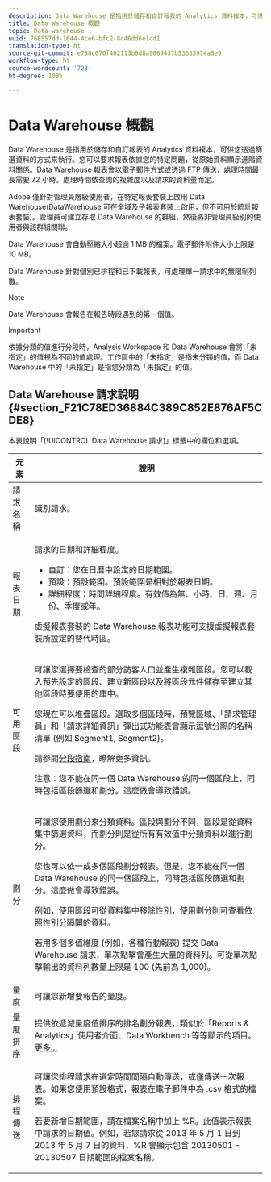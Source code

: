 ```yaml
---
description: Data Warehouse 是指用於儲存和自訂報表的 Analytics 資料複本，可供您透過篩選資料的方式來執行。您可以要求報表依據您的特定問題，從原始資料顯示進階資料關係。Data Warehouse 報表會以電子郵件方式或透過 FTP 傳送，處理時間最長需要 72 小時。處理時間依查詢的複雜度以及請求的資料量而定。
title: Data Warehouse 概觀
topic: Data warehouse
uuid: 768557dd-1644-4ce6-bfc2-8c46dd6e1cd1
translation-type: ht
source-git-commit: e758c070f402113b6d8a9069437b53633974a3e9
workflow-type: ht
source-wordcount: '723'
ht-degree: 100%

---
```



# Data Warehouse 概觀

Data Warehouse 是指用於儲存和自訂報表的 Analytics 資料複本，可供您透過篩選資料的方式來執行。您可以要求報表依據您的特定問題，從原始資料顯示進階資料關係。Data Warehouse 報表會以電子郵件方式或透過 FTP 傳送，處理時間最長需要 72 小時。處理時間依查詢的複雜度以及請求的資料量而定。

Adobe 僅針對管理員層級使用者，在特定報表套裝上啟用 Data Warehouse(DataWarehouse 可在全域及子報表套裝上啟用，但不可用於統計報表套裝)。管理員可建立存取 Data Warehouse 的群組，然後將非管理員級別的使用者與該群組關聯。

Data Warehouse 會自動壓縮大小超過 1 MB 的檔案。電子郵件附件大小上限是 10 MB。

Data Warehouse 針對個別已排程和已下載報表，可處理單一請求中的無限制列數。

>[!NOTE]
>
>Data Warehouse 會報告在報告時段遇到的第一個值。

>[!IMPORTANT]
>
>依據分類的值進行分段時，Analysis Workspace 和 Data Warehouse 會將「未指定」的值視為不同的值處理。工作區中的「未指定」是指未分類的值，而 Data Warehouse 中的「未指定」是指您分類為「未指定」的值。

## Data Warehouse 請求說明 {#section_F21C78ED36884C389C852E876AF5CDE8}

本表說明「[!UICONTROL Data Warehouse 請求]」標籤中的欄位和選項。

<table id="table_7325A2466866460E8B0AF7D696152713"> 
 <thead> 
  <tr> 
   <th colname="col1" class="entry"> 元素 </th> 
   <th colname="col2" class="entry"> 說明 </th> 
  </tr> 
 </thead>
 <tbody> 
  <tr> 
   <td colname="col1"> <span class="wintitle"> 請求名稱</span> </td> 
   <td colname="col2"> 識別請求。 </td> 
  </tr> 
  <tr> 
   <td colname="col1"> <span class="wintitle"> 報表日期</span> </td> 
   <td colname="col2"> <p>請求的日期和詳細程度。 </p> 
    <ul id="ul_C00F4529BD9E4113B517A61751B1DD5C"> 
     <li id="li_4D7C26812DF94ED7B64F985309541F46"> <span class="wintitle">自訂</span>：您在日曆中設定的日期範圍。 </li> 
     <li id="li_2B272087006847148A936350D1B2D523"> <span class="wintitle">預設</span>：預設範圍。預設範圍是相對於報表日期。 </li> 
     <li id="li_745989965BB94D489FF7046587E13C42"> <span class="wintitle">詳細程度</span>：時間詳細程度。有效值為無、小時、日、週、月份、季度或年。 </li> 
    </ul> <p>虛擬報表套裝的 Data Warehouse 報表功能可支援虛擬報表套裝所設定的替代時區。 </p> </td> 
  </tr> 
  <tr> 
   <td colname="col1"> <span class="wintitle"> 可用區段</span> </td> 
   <td colname="col2"> <p>可讓您選擇要檢查的部分訪客人口並產生複雜區段。您可以載入預先設定的區段、建立新區段以及將區段元件儲存至建立其他區段時要使用的庫中。 </p> <p>您現在可以堆疊區段。選取多個區段時，預覽區域、「請求管理員」和「請求詳細資訊」彈出式功能表會顯示逗號分隔的名稱清單 (例如 Segment1, Segment2)。 </p> <p>請參閱<a href="/help/components/segmentation/seg-home.md">分段指南</a>，瞭解更多資訊。 </p> <p>注意：您不能在同一個 Data Warehouse 的同一個區段上，同時包括區段篩選和劃分。這麼做會導致錯誤。 </p> </td> 
  </tr> 
  <tr> 
   <td colname="col1"> <span class="wintitle"> 劃分</span> </td> 
   <td colname="col2"> <p>可讓您使用劃分來分類資料。區段與劃分不同，區段是從資料集中篩選資料，而劃分則是從所有有效值中分類資料以進行劃分。 </p> 您也可以依一或多個區段劃分報表。但是，您不能在同一個 Data Warehouse 的同一個區段上，同時包括區段篩選和劃分。這麼做會導致錯誤。 <p> 例如，使用區段可從資料集中移除性別，使用劃分則可查看依照性別分隔開的資料。 </p> <p>若用多個多值維度 (例如，各種行動報表) 提交 Data Warehouse 請求，單次點擊會產生大量的資料列。可從單次點擊輸出的資料列數量上限是 100 (先前為 1,000)。 </p> </td> 
  </tr> 
  <tr> 
   <td colname="col1"> <span class="wintitle"> 量度</span> </td> 
   <td colname="col2">可讓您新增要報告的量度。 </td> 
  </tr> 
  <tr> 
   <td colname="col1"><span class="wintitle"> 量度排序</span> </td> 
   <td colname="col2">提供依遞減量度值排序的排名劃分報表，類似於「Reports &amp; Analytics」使用者介面、Data Workbench 等等顯示的項目。<a href="/help/export/data-warehouse/sorting-by-metric.md"  > 更多...</a> </td> 
  </tr> 
  <tr> 
   <td colname="col1"> <span class="wintitle"> 排程傳送</span> </td> 
   <td colname="col2"> <p>可讓您排程請求在選定時間間隔自動傳送，或僅傳送一次報表。如果您使用預設格式，報表在電子郵件中為 .csv 格式的檔案。 </p> <p>若要新增日期範圍，請在檔案名稱中加上 <span class="filepath">%R</span>。此值表示報表中請求的日期值。例如，若您請求從 2013 年 5 月 1 日到 2013 年 5 月 7 日的資料，<span class="filepath">%R</span> 會顯示包含 20130501 - 20130507 日期範圍的檔案名稱。 </p> </td> 
  </tr> 
 </tbody> 
</table>

